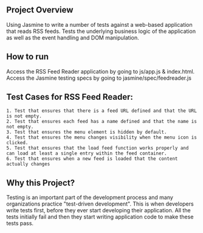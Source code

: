 ## Project Overview

Using Jasmine to write a number of tests against a web-based application that reads RSS feeds. Tests the underlying business logic of the 
application as well as the event handling and DOM manipulation.


## How to run 

Access the RSS Feed Reader application by going to js/app.js & index.html. Access the Jasmine testing specs by going to jasmine/spec/feedreader.js


## Test Cases for RSS Feed Reader:

	1. Test that ensures that there is a feed URL defined and that the URL is not empty.
	2. Test that ensures each feed has a name defined and that the name is not empty.
	3. Test that ensures the menu element is hidden by default. 
	4. Test that ensures the menu changes visibility when the menu icon is clicked.
	5. Test that ensures that the load feed function works properly and can load at least a single entry within the feed container.
    6. Test that ensures when a new feed is loaded that the content actually changes




## Why this Project?

Testing is an important part of the development process and many organizations practice "test-driven development". This is when developers write tests first, 
before they ever start developing their application. All the tests initially fail and then they start writing application code to make these tests pass.
